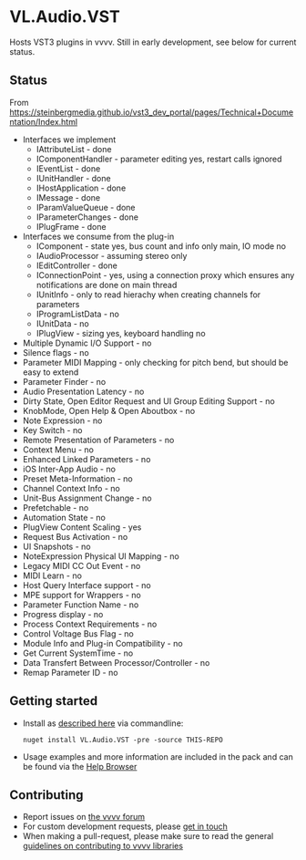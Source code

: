 # VL.Audio.VST

Hosts VST3 plugins in vvvv. Still in early development, see below for current status.

## Status
From https://steinbergmedia.github.io/vst3_dev_portal/pages/Technical+Documentation/Index.html
- Interfaces we implement
  - IAttributeList - done
  - IComponentHandler - parameter editing yes, restart calls ignored
  - IEventList - done
  - IUnitHandler - done
  - IHostApplication - done
  - IMessage - done
  - IParamValueQueue - done
  - IParameterChanges - done
  - IPlugFrame - done
- Interfaces we consume from the plug-in
  - IComponent - state yes, bus count and info only main, IO mode no
  - IAudioProcessor - assuming stereo only
  - IEditController - done
  - IConnectionPoint - yes, using a connection proxy which ensures any notifications are done on main thread
  - IUnitInfo - only to read hierachy when creating channels for parameters
  - IProgramListData - no
  - IUnitData - no
  - IPlugView - sizing yes, keyboard handling no
- Multiple Dynamic I/O Support - no
- Silence flags - no
- Parameter MIDI Mapping - only checking for pitch bend, but should be easy to extend
- Parameter Finder - no
- Audio Presentation Latency - no
- Dirty State, Open Editor Request and UI Group Editing Support - no
- KnobMode, Open Help & Open Aboutbox - no
- Note Expression - no
- Key Switch - no
- Remote Presentation of Parameters - no
- Context Menu - no
- Enhanced Linked Parameters - no
- iOS Inter-App Audio - no
- Preset Meta-Information - no
- Channel Context Info - no
- Unit-Bus Assignment Change - no
- Prefetchable - no
- Automation State - no
- PlugView Content Scaling - yes
- Request Bus Activation - no
- UI Snapshots - no
- NoteExpression Physical UI Mapping - no
- Legacy MIDI CC Out Event - no
- MIDI Learn - no
- Host Query Interface support - no
- MPE support for Wrappers - no
- Parameter Function Name - no
- Progress display - no
- Process Context Requirements - no
- Control Voltage Bus Flag - no
- Module Info and Plug-in Compatibility - no
- Get Current SystemTime - no
- Data Transfert Between Processor/Controller - no
- Remap Parameter ID - no

## Getting started
- Install as [described here](https://thegraybook.vvvv.org/reference/hde/managing-nugets.html) via commandline:

    `nuget install VL.Audio.VST -pre -source THIS-REPO`

- Usage examples and more information are included in the pack and can be found via the [Help Browser](https://thegraybook.vvvv.org/reference/hde/findinghelp.html)

## Contributing
- Report issues on [the vvvv forum](https://discourse.vvvv.org/c/vvvv-gamma/28)
- For custom development requests, please [get in touch](mailto:devvvvs@vvvv.org)
- When making a pull-request, please make sure to read the general [guidelines on contributing to vvvv libraries](https://thegraybook.vvvv.org/reference/extending/contributing.html)

